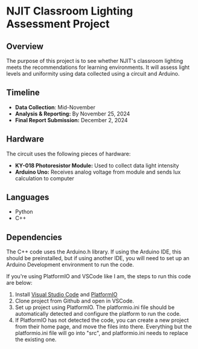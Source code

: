 # NJIT Classroom Lighting Assessment Project

## Overview
The purpose of this project is to see whether NJIT's classroom lighting meets the recommendations for learning environments. It will assess light levels and uniformity using data collected using a circuit and Arduino. 

## Timeline
- **Data Collection**: Mid-November
- **Analysis & Reporting:** By November 25, 2024
- **Final Report Submission:** December 2, 2024

## Hardware
The circuit uses the following pieces of hardware:
- **KY-018 Photoresistor Module:** Used to collect data light intensity 
- **Arduino Uno:** Receives analog voltage from module and sends lux calculation to computer

## Languages
- Python
- C++

## Dependencies
The C++ code uses the Arduino.h library. If using the Arduino IDE, this should be preinstalled, but if using another IDE, you will need to set up an Arduino Development environment to run the code. 

If you're using PlatformIO and VSCode like I am, the steps to run this code are below:
1) Install [Visual Studio Code](https://code.visualstudio.com/) and [PlatformIO](https://platformio.org/)
2) Clone project from Github and open in VSCode. 
3) Set up project using PlatformIO. The platformio.ini file should be automatically detected and configure the platform to run the code. 
4) If PlatformIO has not detected the code, you can create a new project from their home page, and move the files into there. Everything but the platformio.ini file will go into "src", and platformio.ini needs to replace the existing one.  